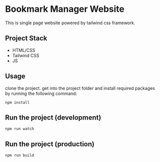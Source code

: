 # Bookmark Manager Website

This is single page website powered by tailwind css framework.

## Project Stack

- HTML/CSS
- Tailwind CSS
- JS

## Usage

clone the project. get into the project folder and install required packages by running the following command:

```
npm install
```

## Run the project (development)

```
npm run watch
```

## Run the project (production)

```
npm run build
```
